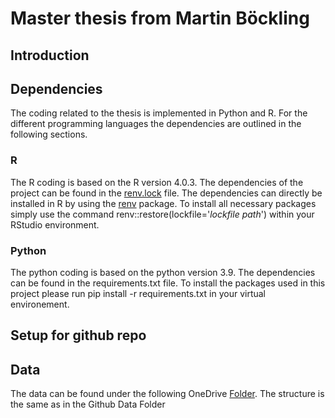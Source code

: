 # Master thesis from Martin Böckling
## Introduction

## Dependencies
The coding related to the thesis is implemented in Python and R. For the different programming languages the dependencies are outlined in the following sections.

### R
The R coding is based on the R version 4.0.3.
The dependencies of the project can be found in the [renv.lock](wildfirearea/renv.lock) file. The dependencies can directly be installed in R by using the [renv](https://cran.r-project.org/web/packages/renv/index.html) package. To install all necessary packages simply use the command renv::restore(lockfile='*lockfile path*') within your RStudio environment.
### Python
The python coding is based on the python version 3.9.
The dependencies can be found in the requirements.txt file. To install the packages used in this project please run pip install -r requirements.txt in your virtual environement.
## Setup for github repo

## Data
The data can be found under the following OneDrive [Folder](https://1drv.ms/u/s!AijsqF7qjxxBhcdw369GMZSGwCQB0Q?e=bnFiac). The structure is the same as in the Github Data Folder
